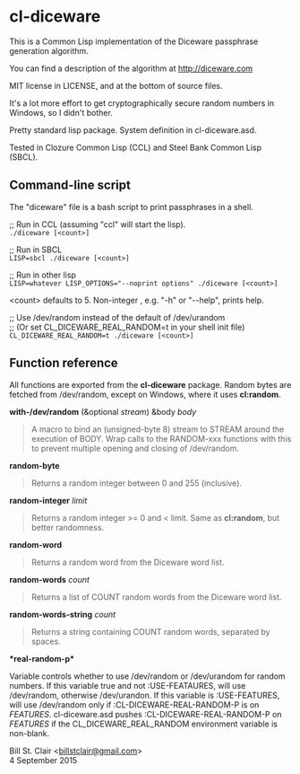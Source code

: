 # cl-diceware

This is a Common Lisp implementation of the Diceware passphrase generation algorithm.

You can find a description of the algorithm at http://diceware.com

MIT license in LICENSE, and at the bottom of source files.

It's a lot more effort to get cryptographically secure random numbers in Windows, so I didn't bother.

Pretty standard lisp package. System definition in cl-diceware.asd. 

Tested in Clozure Common Lisp (CCL) and Steel Bank Common Lisp (SBCL).

## Command-line script

The "diceware" file is a bash script to print passphrases in a shell.

;; Run in CCL (assuming "ccl" will start the lisp).<br/>
`./diceware [<count>]`

;; Run in SBCL<br/>
`LISP=sbcl ./diceware [<count>]`

;; Run in other lisp<br/>
`LISP=whatever LISP_OPTIONS="--noprint options" ./diceware [<count>]`

&lt;count&gt; defaults to 5. Non-integer <count>, e.g. "-h" or "--help", prints help.

;; Use /dev/random instead of the default of /dev/urandom<br/>
;; (Or set CL_DICEWARE_REAL_RANDOM=t in your shell init file)<br/>
`CL_DICEWARE_REAL_RANDOM=t ./diceware [<count>]`

## Function reference

All functions are exported from the **cl-diceware** package. Random bytes are fetched from /dev/random, except on Windows, where it uses **cl:random**.

**with-/dev/random** (&optional _stream_) &body _body_

> A macro to bind an (unsigned-byte 8) stream to STREAM around the execution of BODY. Wrap calls to the RANDOM-xxx functions with this to prevent multiple opening and closing of /dev/random.

**random-byte**

> Returns a random integer between 0 and 255 (inclusive).

**random-integer** _limit_

> Returns a random integer >= 0 and < limit. Same as **cl:random**, but better randomness.

**random-word**

> Returns a random word from the Diceware word list.

**random-words** _count_

> Returns a list of COUNT random words from the Diceware word list.

**random-words-string** _count_

>Returns a string containing COUNT random words, separated by spaces.

**&ast;real-random-p&ast;**

Variable controls whether to use /dev/random or /dev/urandom for random numbers. If this variable true and not :USE-FEATAURES, will use /dev/random, otherwise /dev/urandon. If this variable is :USE-FEATURES, will use /dev/random only if :CL-DICEWARE-REAL-RANDOM-P is on *FEATURES*. cl-diceware.asd pushes :CL-DICEWARE-REAL-RANDOM-P on *FEATURES* if the CL_DICEWARE_REAL_RANDOM environment variable is non-blank.

Bill St. Clair &lt;billstclair@gmail.com&gt;<br/>
4 September 2015
